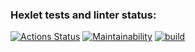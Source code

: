 ### Hexlet tests and linter status:
[![Actions Status](https://github.com/max0990hexlet/java-project-lvl1/workflows/hexlet-check/badge.svg)](https://github.com/max0990hexlet/java-project-lvl1/actions)
[![Maintainability](https://api.codeclimate.com/v1/badges/a99a88d28ad37a79dbf6/maintainability)](https://codeclimate.com/github/codeclimate/codeclimate/maintainability)
[![build](https://github.com/max0990hexlet/java-project-lvl1/actions/workflows/gradle.yml/badge.svg)](https://github.com/max0990hexlet/java-project-lvl1/actions/workflows/gradle.yml)
